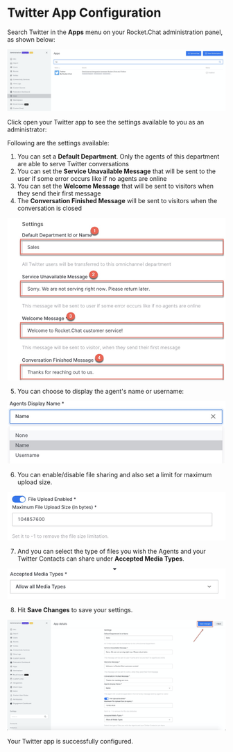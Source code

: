 # Twitter App Configuration

Search Twitter in the **Apps** menu on your Rocket.Chat administration panel, as shown below:

![](../../../.gitbook/assets/image%20%28405%29.png)

Click open your Twitter app to see the settings available to you as an administrator: 

Following are the settings available:

1. You can set a **Default Department**. Only the agents of this department are able to serve Twitter conversations
2. You can set the **Service Unavailable Message** that will be sent to the user if some error occurs like if no agents are online
3. You can set the **Welcome Message** that will be sent to visitors when they send their first message
4. The **Conversation Finished Message** will be sent to visitors when the conversation is closed

![](../../../.gitbook/assets/image%20%28399%29.png)

5.  You can choose to display the agent's name or username:

![](../../../.gitbook/assets/image%20%28398%29.png)

6. You can enable/disable file sharing and also set a limit for maximum upload size.

![](../../../.gitbook/assets/image%20%28391%29.png)

7. And you can select the type of files you wish the Agents and your Twitter Contacts can share under **Accepted Media Types**.

![](../../../.gitbook/assets/image%20%28393%29.png)

8. Hit **Save Changes** to save your settings.

![](../../../.gitbook/assets/image%20%28392%29.png)

Your Twitter app is successfully configured.  

